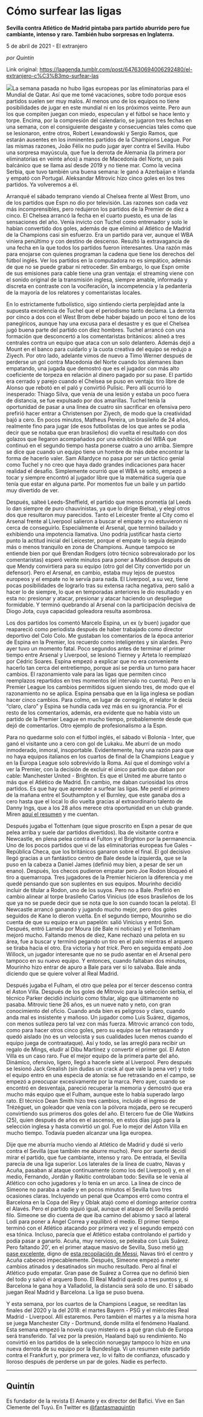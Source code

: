 # Cómo surfear las ligas

**Sevilla contra Atlético de Madrid pintaba para partido aburrido pero fue cambiante, intenso y raro. También hubo sorpresas en Inglaterra.**

5 de abril de 2021 - El extranjero

_por Quintín_

Link original: https://laagenda.tumblr.com/post/647630694006292480/el-extranjero-c%C3%B3mo-surfear-las

![](https://64.media.tumblr.com/9b6a5b480e5100d05f6d2d75b8189c6d/447b143f66e97d85-5c/s500x750/c38ba70b660b4017d720387143bec12143c513ec.jpg)La semana
pasada no hubo ligas europeas por las eliminatorias para el Mundial de Qatar.
Así que me tomé vacaciones, sobre todo porque esos partidos suelen ser muy
malos. Al menos uno de los equipos no tiene posibilidades de jugar en este
mundial ni en los próximos veinte. Pero aun los que compiten juegan con miedo,
especulan y el fútbol se hace lento y torpe. Encima, por la compresión del
calendario, se jugaron tres fechas en una semana, con el consiguiente desgaste
y consecuencias tales como que se lesionaron, entre otros, Robert Lewandowski y
Sergio Ramos, que estarán ausentes en los inminentes partidos de la Champions
League. Por las mismas razones, João Félix no pudo jugar ayer contra el
Sevilla. Hubo una sorpresa mayúscula, que fue la derrota de Alemania (la
primera por eliminatorias en veinte años) a manos de Macedonia del Norte, un
país balcánico que se llama así desde 2019 y no tiene mar. Como la vecina
Serbia, que tuvo también una buena semana: le ganó a Azerbaijan e Irlanda y
empató con Portugal. Aleksandar Mitrovic hizo cinco goles en los tres partidos.
Ya volveremos a él. 

Arranqué
el sábado temprano viendo al Chelsea frente al West Brom, uno de los partidos
que Espn no dio por televisión. Las razones son cada vez más incomprensibles, pero
redujeron los partidos de la Premier de diez a cinco. El Chelsea arrancó la
fecha en el cuarto puesto, es una de las sensaciones del año. Venía invicto con
Tuchel como entrenador y solo le habían convertido dos goles, además de que
eliminó al Atlético de Madrid de la Champions casi sin esfuerzo. Era un partido
para ver, aunque el WBA viniera penúltimo y con destino de descenso. Resultó la
extravagancia de una fecha en la que todos los partidos fueron interesantes.
Una razón más para enojarse con quienes programan la cadena que tiene los
derechos del fútbol inglés. Ver los partidos en la computadora no es simpático,
además de que no se puede grabar ni retroceder. Sin embargo, lo que Espn omite
de sus emisiones para cable tiene una gran ventaja: el streaming viene con el
sonido original de la transmisión inglesa, siempre amable, informada y discreta
en contraste con la vociferación, la incompetencia y la pedantería de la
mayoría de los relatores y comentaristas locales. 

En lo
estrictamente futbolístico, sigo sintiendo cierta perplejidad ante la supuesta
excelencia de Tuchel que el periodismo tanto declama. La derrota por cinco a
dos con el West Brom debe haber bajado un poco el tono de los panegíricos,
aunque hay una excusa para el desastre y es que el Chelsea jugó buena parte del
partido con diez hombres. Tuchel arrancó con una formación que desconcertó a
los comentaristas británicos: alineó a tres centrales contra un equipo que
ataca con un solo delantero. Además dejó a Mount en el banco para cuidarlo y la
cuota creativa del equipo se redujo a Ziyech. Por otro lado, adelante vimos de
nuevo a Timo Werner después de perderse un gol contra Macedonia del Norte
cuando los alemanes iban empatando, una jugada que demostró que es el jugador
con más alto coeficiente de torpeza en relación al dinero pagado por su pase. El
partido era cerrado y parejo cuando el Chelsea se puso en ventaja: tiro libre
de Alonso que rebotó en el paló y convirtió Pulisic. Pero allí ocurrió lo
inesperado: Thiago Silva, que venía de una lesión y estaba un poco fuera de
distancia, se fue expulsado por dos amarillas. Tuchel tenía la oportunidad de
pasar a una línea de cuatro sin sacrificar en ofensiva pero prefirió hacer entrar
a Christensen por Ziyech, de modo que la creatividad bajó a cero. En pocos
minutos, Matheus Pereira, un brasileño de 24 años, realmente fino para jugar
(de esos futbolistas de los que antes se podía decir que se notaba que eran
brasileños) dio vuelta el resultado con dos golazos que llegaron acompañados por
una exhibición del WBA que continuó en el segundo tiempo hasta ponerse cuatro a
uno arriba. Siempre se dice que cuando un equipo tiene un hombre de más debe
encontrar la forma de hacerlo valer. Sam Allardyce no pasa por ser un táctico
genial como Tuchel y no creo que haya dado grandes indicaciones para hacer
realidad el desafío. Simplemente ocurrió que el WBA se soltó, empezó a tocar y
siempre encontró al jugador libre que la matemática sugería que tenía que estar
en alguna parte. Por momentos fue un baile y un partido muy divertido de ver. 

Después,
salteé Leeds-Sheffield, el partido que menos prometía (al Leeds lo dan
siempre de puro chauvinistas, ya que lo dirige Bielsa), y elegí otros dos que resultaron
muy parecidos. Tanto el Leicester frente al City como el Arsenal frente al
Liverpool salieron a buscar el empate y no estuvieron ni cerca de conseguirlo.
Especialmente el Arsenal, que terminó bailado y exhibiendo una impotencia
llamativa. Uno podría justificar hasta cierto punto la actitud inicial del
Leicester, porque el empate lo seguía dejando más o menos tranquilo en zona de
Champions. Aunque tampoco se entiende bien por qué Brendan Rodgers (otro
técnico sobrevalorado por los comentaristas) esperó veinte minutos para poner a
Maddison después de que Mendy convirtiera para su equipo (otro gol del City
convertido por un defensor). Pero el Arsenal, en cambio, estaba muy lejos de
puestos europeos y el empate no le servía para nada. El Liverpool, a su vez,
tiene pocas posibilidades de lograrlo tras su extensa racha negativa, pero
salió a hacer lo de siempre, lo que en temporadas anteriores le dio resultado y
en esta no: presionar y atacar, presionar y atacar haciendo un despliegue
formidable. Y terminó quebrando al Arsenal con la participación decisiva de
Diogo Jota, cuya capacidad goleadora resulta asombrosa. 

Los dos
partidos los comentó Marcelo Espina, un ex (y buen) jugador que reapareció como
periodista después de haber trabajado como director deportivo del Colo Colo. Me
gustaban los comentarios de la época anterior de Espina en la Premier, los
recuerdo como inteligentes y sin alardes. Pero ayer tuvo un momento fatal. Poco
segundos antes de terminar el primer tiempo entre Arsenal y Liverpool, se lesionó
Tierney y Arteta lo reemplazó por Cédric Soares. Espina empezó a explicar que
no era conveniente hacerlo tan cerca del entretiempo, porque así se perdía un
turno para hacer cambios. El razonamiento vale para las ligas que permiten
cinco reemplazos repartidos en tres momentos (el intervalo no cuenta). Pero en
la Premier League los cambios permitidos siguen siendo tres, de modo que el
razonamiento no se aplica. Espina pensaba que en la liga inglesa se podían
hacer cinco cambios. Para colmo, en lugar de corregirlo, el relator le decía
“claro, claro” y Espina se hundía cada vez más en su ignorancia. Por
el resto de los comentarios, además, era evidente que no había visto un partido
de la Premier League en mucho tiempo, probablemente desde que dejó de
comentarlos. Otro ejemplo de profesionalismo a la Espn. 

Para no
quedarme solo con el fútbol inglés, el sábado vi Bolonia - Inter, que ganó el
visitante uno a cero con gol de Lukaku. Me aburrí de un modo inmoderado,
inmoral, insoportable. Evidentemente, hay una razón para que no haya equipos
italianos en los cuartos de final de la Champions League y en la Europa League
solo sobrevivido la Roma. Así que el domingo volví a ver la Premier, con la
decisión de excluir el único partido que daban por cable: Manchester United -
Brighton. Es que el United me aburre tanto o más que el Atlético de Madrid. En
cambio, me daban curiosidad los otros partidos. Es que hay que aprender a
surfear las ligas. Me perdí el primero de la mañana entre el Southampton y el
Burnley, que este ganaba dos a cero hasta que el local lo dio vuelta gracias al
extraordinario talento de Danny Ings, que a los 28 años merece otra oportunidad
en un club grande. Miren [aquí
el resumen](https://www.espn.com.ar/video/clip/_/id/8422087?ex_cid=GoogleOneBox_Premier) y me cuentan. 

Después
jugaba el Tottenham (que sigue proscrito en Espn a pesar de que pelea arriba y
suele dar partidos divertidos). Iba de visitante contra e Newcastle, en plena
pelea contra el Fulton y el Brighton por la permanencia. Uno de los pocos
partidos que vi de las eliminatorias europeas fue Gales - República Checa, que
los británicos ganaron sobre el final. El gol decisivo llegó gracias a un
fantástico centro de Bale desde la izquierda, que se la puso en la cabeza a
Daniel James (definió muy bien, a pesar de ser un enano). Después, los checos
pudieron empatar pero Joe Rodon bloqueó el tiro a quemarropa. Tres jugadores de
la Premier hicieron la diferencia y me quedé pensando que son suplentes en sus
equipos. Mourinho decidió incluir de titular a Rodon, uno de los suyos. Pero no
a Bale. Prefirió en cambio alinear al torpe brasileño Carlos Vinicius (de esos
brasileños de los que ya no se puede decir que se nota que lo son cuando tocan
la pelota). El Newcastle arrancó ganando y jugando mucho mejor, pero dos goles
seguidos de Kane lo dieron vuelta. En el segundo tiempo, Mourinho se dio cuenta
de que su equipo era un papelón: salió Vinicius y entró Son. Después, entró
Lamela por Moura (de Bale ni noticias) y el Tottenham mejoró mucho. Faltando
menos de diez, Kane rechazó una pelota en su área, fue a buscar y terminó
pegando un tiro en el palo mientras el arquero se tiraba hacia el otro. Era
victoria y *hat trick*. Pero en seguida
empató Joe Willock, un jugador interesante que no se pudo asentar en el Arsenal
pero tampoco en su nuevo equipo. Y entonces, cuando faltaban dos minutos,
Mourinho hizo entrar de apuro a Bale para ver si lo salvaba. Bale anda diciendo
que se quiere volver al Real Madrid. 

Después
jugaba el Fulham, el otro que pelea por el tercer descenso contra el Aston
Villa. Después de los goles de Mitrovic para la selección serbia, el técnico
Parker decidió incluirlo como titular, algo que últimamente no pasaba. Mitrovic
tiene 26 años, es un nueve nato y neto, con gran conocimiento del oficio.
Cuando anda bien es peligroso y claro, cuando anda mal es insistente y mañoso.
Un jugador como Luis Suárez, digamos, con menos sutileza pero tal vez con más
fuerza. Mitrovic arrancó con todo, como para hacer otros cinco goles, pero su
equipo se fue retrasando y quedó aislado (no es un velocista y sus cualidades
lucen menos cuando el equipo juega de contraataque). Así y todo, se las arregló
para recibir un regalo de Mings, eludir al Dibu Martínez y convertir el primer
gol. El Aston Villa es un caso raro. Fue el mejor equipo de la primera parte
del año. Dinámico, ofensivo, ligero, llegó a hacerle siete al Liverpool. Pero
después se lesionó Jack Grealish (sin dudas un crack al que vale la pena ver) y
todo el equipo entro en una especia de atonía: se fue retrasando en el campo,
se empezó a preocupar excesivamente por la marca. Pero ayer, cuando se encontró
en desventaja, pareció recuperar la memoria y demostró que era mucho más equipo
que el Fulham, aunque este lo había superado largo rato. El técnico Dean Smith
hizo tres cambios, incluido el ingreso de Trézéguet, un goleador que venía con
la pólvora mojada, pero se recuperó convirtiendo sus primeros dos goles del
año. El tercero fue de Olie Watkins (25), quien después de años en el ascenso,
en estos días jugó para la selección inglesa y hasta convirtió un gol. Fue lo
mejor del Aston Villa en mucho tiempo. Todavía pueden alcanzar una liga
europea.


Dije que me aburría mucho viendo al Atlético de Madrid y dudé si verlo contra
el Sevilla (que también me aburre mucho). Pero por suerte decidí mirar el
partido, que fue cambiante, intenso y raro. De entrada, el Sevilla parecía de
una liga superior. Los laterales de la línea de cuatro, Navas y Acuña, pasaban
al ataque continuamente (como los del Liverpool) y, en el medio, Fernando,
Jordán y Rakitic controlaban todo: Sevilla se le venía al Atlético con ocho
jugadores y lo tenía en un arco. La línea de cinco de Simeone no paraba a nadie
y en pocos minutos el Sevilla tuvo tres ocasiones claras. Incluyendo un penal
que Ocampos erró como contra el Barcelona en la Copa del Rey y Oblak atajó como el
domingo anterior contra el Alavés. Pero el partido siguió igual, aunque el ataque
del Sevilla perdió filo. Simeone se dio cuenta de que iba camino del abismo y
sacó al lateral Lodi para poner a Ángel Correa y equilibró el medio. El primer
tiempo terminó con el Atlético atacando por primera vez y el segundo empezó con
esa tónica. Incluso, parecía que el Atlético estaba controlando el partido y
podía pasar a ganarlo. Acuña, muy nervioso, se peleaba con Luis Suárez. Pero
faltando 20’, en el primer ataque masivo de Sevilla, Suso metió [un
pase excelente](https://www.espn.com.ar/video/clip/_/id/8423442), digno de [esta
recopilación de Messi](https://twitter.com/LSComps/status/1377688489827954692), Navas tiró el centro y
Acuña cabeceó impecablemente. Después, Simeone empezó a meter cambios atinados
y desatinados sin mucho resultado. Pero al final el Atlético pudo empatar. Gran
pase de Suárez a Correa que no definió bien del todo y salvó el arquero Bono. El
Real Madrid quedó a tres puntos y, si Barcelona le gana hoy a Valladolid, la
distancia será solo de uno. El sábado juegan Real Madrid y Barcelona. La liga
se puso buena. 

Y esta
semana, por los cuartos de la Champions League, se reeditan las finales del
2020 y la del 2018: el martes Bayern - PSG y el miércoles Real Madrid -
Liverpool. Allí estaremos. Pero también el martes y a la misma hora se juega Manchester
City - Dortmund, donde milita el fenómeno Haaland. Esta semana empezó la novela
cuyo misterio es a qué gran club de Europa será transferido. Tal vez por la
presión, Haaland bajó su rendimiento. No convirtió en los partidos de la
selección noruegay tampoco lo hizo en una nueva derrota de su equipo por la
Bundesliga. Vi un resumen este partido contra el Frankfurt y, por primera vez,
lo vi falto de confianza, ofuscado y lloroso después de perderse un par de
goles. Nadie es perfecto.  



---

Quintín
-------

 Es fundador de la revista El Amante y ex director del Bafici. Vive en San Clemente del Tuyú. En Twitter es [@fantasmaquintin](https://twitter.com/fantasmaquintin) 

